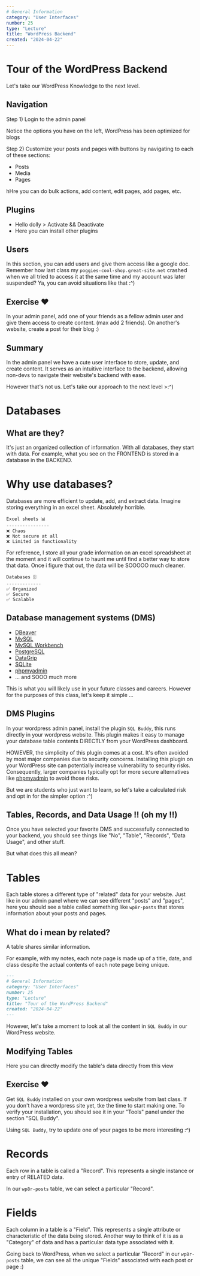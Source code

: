 ```yaml
---
# General Information
category: "User Interfaces"
number: 25
type: "Lecture"
title: "WordPress Backend"
created: "2024-04-22"
---
```


# Tour of the WordPress Backend

Let's take our WordPress Knowledge to the next level.

## Navigation

Step 1) Login to the admin panel

Notice the options you have on the left, WordPress has been optimized for blogs

Step 2) Customize your posts and pages with buttons by navigating to each of these sections:

- Posts
- Media
- Pages

hHre you can do bulk actions, add content, edit pages, add pages, etc.

## Plugins

- Hello dolly > Activate && Deactivate
- Here you can install other plugins

## Users

In this section, you can add users and give them access like a google doc. Remember how last class my `poggies-cool-shop.great-site.net` crashed when we all tried to access it at the same time and my account was later suspended? Ya, you can avoid situations like that :^)

## Exercise ❤️

In your admin panel, add one of your friends as a fellow admin user and give them access to create content. (max add 2 friends). On another's website, create a post for their blog :)

## Summary

In the admin panel we have a cute user interface to store, update, and create content. It serves as an intuitive interface to the backend, allowing non-devs to navigate their website's backend with ease.

However that's not us. Let's take our approach to the next level >:^)

# Databases

## What are they?

It's just an organized collection of information. With all databases, they start with data. For example, what you see on the FRONTEND is stored in a database in the BACKEND.

# Why use databases?

Databases are more efficient to update, add, and extract data. Imagine storing everything in an excel sheet. Absolutely horrible.

```text
Excel sheets 📊
----------------
❌ Chaos
❌ Not secure at all
❌ Limited in functionality
```

For reference, I store all your grade information on an excel spreadsheet at the moment and it will continue to haunt me until find a better way to store that data. Once i figure that out, the data will be SOOOOO much cleaner.

```text
Databases 🗄️
-------------
✅ Organized
✅ Secure
✅ Scalable
```

## Database management systems (DMS)

- [DBeaver](https://dbeaver.io/)
- [MySQL](https://www.mysql.com/)
- [MySQL Workbench](https://www.mysql.com/products/workbench/)
- [PostgreSQL](https://www.postgresql.org/)
- [DataGrip](https://www.jetbrains.com/datagrip/?var=light)
- [SQLite](https://www.sqlite.org/)
- [phpmyadmin](https://www.phpmyadmin.net/)
- ... and SOOO much more

This is what you will likely use in your future classes and careers. However for the purposes of this class, let's keep it simple ...

## DMS Plugins

In your wordpress admin panel, install the plugin `SQL Buddy`, this runs directly in your wordpress website. This plugin makes it easy to manage your database table contents DIRECTLY from your WordPress dashboard.

HOWEVER, the simplicity of this plugin comes at a cost. It's often avoided by most major companies due to security concerns. Installing this plugin on your WordPress site can potentially increase vulnerability to security risks. Consequently, larger companies typically opt for more secure alternatives like [phpmyadmin](https://www.phpmyadmin.net/) to avoid those risks.

But we are students who just want to learn, so let's take a calculated risk and opt in for the simpler option :^)

## Tables, Records, and Data Usage !! (oh my !!)

Once you have selected your favorite DMS and successfully connected to your backend, you should see things like "No", "Table", "Records", "Data Usage", and other stuff.

But what does this all mean?

# Tables

Each table stores a different type of "related" data for your website. Just like in our admin panel where we can see different "posts" and "pages", here you should see a table called something like `wp8r-posts` that stores information about your posts and pages.

## What do i mean by related?

A table shares similar information.

For example, with my notes, each note page is made up of a title, date, and class despite the actual contents of each note page being unique.

```md
---
# General Information
category: "User Interfaces"
number: 25
type: "Lecture"
title: "Tour of the WordPress Backend"
created: "2024-04-22"
---
```

However, let's take a moment to look at all the content in `SQL Buddy` in our WordPress website.

## Modifying Tables

Here you can directly modify the table's data directly from this view

## Exercise ❤️

Get `SQL Buddy` installed on your own wordpress website from last class. If you don't have a wordpress site yet, tke the time to start making one. To verify your installation, you should see it in your "Tools" panel under the section "SQL Buddy".

Using `SQL Buddy`, try to update one of your pages to be more interesting :^)

# Records

Each row in a table is called a "Record". This represents a single instance or entry of RELATED data.

In our `wp8r-posts` table, we can select a particular "Record".

# Fields

Each column in a table is a "Field". This represents a single attribute or characteristic of the data being stored. Another way to think of it is as a "Category" of data and has a particular data type associated with it.

Going back to WordPress, when we select a particular "Record" in our `wp8r-posts` table, we can see all the unique "Fields" associated with each post or page :)
